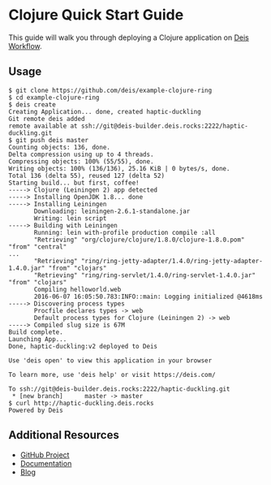 # Clojure Quick Start Guide

This guide will walk you through deploying a Clojure application on [Deis Workflow][].

## Usage

```console
$ git clone https://github.com/deis/example-clojure-ring
$ cd example-clojure-ring
$ deis create
Creating Application... done, created haptic-duckling
Git remote deis added
remote available at ssh://git@deis-builder.deis.rocks:2222/haptic-duckling.git
$ git push deis master
Counting objects: 136, done.
Delta compression using up to 4 threads.
Compressing objects: 100% (55/55), done.
Writing objects: 100% (136/136), 25.16 KiB | 0 bytes/s, done.
Total 136 (delta 55), reused 127 (delta 52)
Starting build... but first, coffee!
-----> Clojure (Leiningen 2) app detected
-----> Installing OpenJDK 1.8... done
-----> Installing Leiningen
       Downloading: leiningen-2.6.1-standalone.jar
       Writing: lein script
-----> Building with Leiningen
       Running: lein with-profile production compile :all
       "Retrieving" "org/clojure/clojure/1.8.0/clojure-1.8.0.pom" "from" "central"
...
       "Retrieving" "ring/ring-jetty-adapter/1.4.0/ring-jetty-adapter-1.4.0.jar" "from" "clojars"
       "Retrieving" "ring/ring-servlet/1.4.0/ring-servlet-1.4.0.jar" "from" "clojars"
       Compiling helloworld.web
       2016-06-07 16:05:50.783:INFO::main: Logging initialized @4618ms
-----> Discovering process types
       Procfile declares types -> web
       Default process types for Clojure (Leiningen 2) -> web
-----> Compiled slug size is 67M
Build complete.
Launching App...
Done, haptic-duckling:v2 deployed to Deis

Use 'deis open' to view this application in your browser

To learn more, use 'deis help' or visit https://deis.com/

To ssh://git@deis-builder.deis.rocks:2222/haptic-duckling.git
 * [new branch]      master -> master
$ curl http://haptic-duckling.deis.rocks
Powered by Deis
```

## Additional Resources

* [GitHub Project](https://github.com/deis/workflow)
* [Documentation](https://deis.com/docs/workflow/)
* [Blog](https://deis.com/blog/)

[Deis Workflow]: https://github.com/deis/workflow#readme
